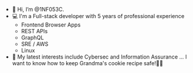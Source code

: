 - 👋 Hi, I’m @1NF053C.
- 💻 I'm a Full-stack developer with 5 years of professional experience
  - Frontend Browser Apps
  - REST APIs
  - GraphQL
  - SRE / AWS
  - Linux
- 🌱 My latest interests include Cybersec and Information Assurance ... I want to know how to keep Grandma's cookie recipe safe!🍪😁

